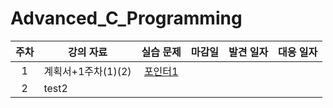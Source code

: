# Advanced_C_Programming

|주차|강의 자료|실습 문제|마감일|발견 일자|대응 일자|
|:---:|---|:---:|:---:|--|--|
|1|계획서+1주차(1)(2)|[포인터1](https://github.com/SISUinSea/Advanced_C_Programming/blob/main/Training/9%E1%84%8C%E1%85%A1%E1%86%BC%20%E1%84%91%E1%85%A9%E1%84%8B%E1%85%B5%E1%86%AB%E1%84%90%E1%85%A5-%E1%84%89%E1%85%B5%E1%86%AF%E1%84%89%E1%85%B3%E1%86%B8%E1%84%86%E1%85%AE%E1%86%AB%E1%84%8C%E1%85%A61.pdf)||
|2|test2|
